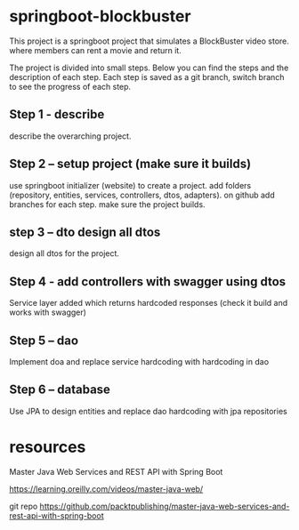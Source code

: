 # springboot-blockbuster

This project is a springboot project that simulates a BlockBuster video store. where members can rent a movie and return it.

The project is divided into small steps. Below you can find the steps and the description of each step. Each step is saved as a git branch, switch branch to see the progress of each step.

## Step 1 - describe

describe the overarching project.

## Step 2 – setup project (make sure it builds)

use springboot initializer (website) to create a project.
add folders (repository, entities, services, controllers, dtos, adapters).
on github add branches for each step.
make sure the project builds.

## step 3 – dto design all dtos

design all dtos for the project.

## Step 4 - add controllers with swagger using dtos

Service layer added which returns hardcoded responses (check it build and works with swagger)

## Step 5 – dao

Implement doa and replace service hardcoding with hardcoding in dao

## Step 6 – database

Use JPA to design entities and replace dao hardcoding with jpa repositories

# resources

Master Java Web Services and REST API with Spring Boot

<https://learning.oreilly.com/videos/master-java-web/>

git repo
<https://github.com/packtpublishing/master-java-web-services-and-rest-api-with-spring-boot>

